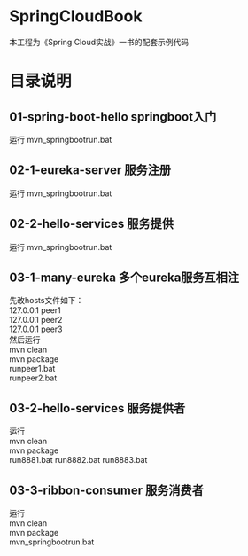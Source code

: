 # SpringCloudBook
本工程为《Spring Cloud实战》一书的配套示例代码

# 目录说明

## 01-spring-boot-hello springboot入门
运行
mvn_springbootrun.bat 

## 02-1-eureka-server 服务注册
运行 mvn_springbootrun.bat

## 02-2-hello-services 服务提供
运行 mvn_springbootrun.bat

## 03-1-many-eureka 多个eureka服务互相注
先改hosts文件如下：  
127.0.0.1      peer1  
127.0.0.1      peer2  
127.0.0.1      peer3  
然后运行  
mvn clean  
mvn package  
runpeer1.bat  
runpeer2.bat  
 
## 03-2-hello-services 服务提供者
运行  
mvn clean  
mvn package  
run8881.bat
run8882.bat
run8883.bat

## 03-3-ribbon-consumer 服务消费者
运行  
mvn clean  
mvn package  
mvn_springbootrun.bat 


